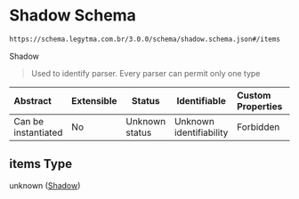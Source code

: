 # Shadow Schema

```txt
https://schema.legytma.com.br/3.0.0/schema/shadow.schema.json#/items
```

Shadow


> Used to identify parser. Every parser can permit only one type
>

| Abstract            | Extensible | Status         | Identifiable            | Custom Properties | Additional Properties | Access Restrictions | Defined In                                                                            |
| :------------------ | ---------- | -------------- | ----------------------- | :---------------- | --------------------- | ------------------- | ------------------------------------------------------------------------------------- |
| Can be instantiated | No         | Unknown status | Unknown identifiability | Forbidden         | Allowed               | none                | [list_shadow.schema.json\*](../schema/list_shadow.schema.json) |

## items Type

unknown ([Shadow](list_shadow-shadow.md))
